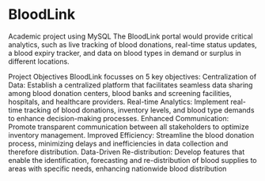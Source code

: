 # BloodLink
Academic project using MySQL
 The BloodLink portal
would provide critical analytics, such as live tracking of blood donations, real-time status
updates, a blood expiry tracker, and data on blood types in demand or surplus in different
locations. 

Project Objectives
BloodLink focusses on 5 key objectives:
Centralization of Data: Establish a centralized platform that facilitates seamless data sharing
among blood donation centers, blood banks and screening facilities, hospitals, and healthcare
providers.
Real-time Analytics: Implement real-time tracking of blood donations, inventory levels, and
blood type demands to enhance decision-making processes.
Enhanced Communication: Promote transparent communication between all stakeholders to
optimize inventory management.
Improved Efficiency: Streamline the blood donation process, minimizing delays and
inefficiencies in data collection and therefore distribution.
Data-Driven Re-distribution: Develop features that enable the identification, forecasting and
re-distribution of blood supplies to areas with specific needs, enhancing nationwide blood
distribution
